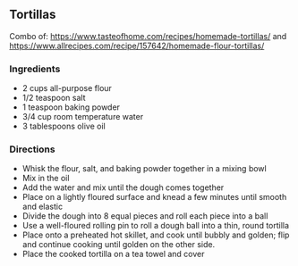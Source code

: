 ## Tortillas

Combo of: <https://www.tasteofhome.com/recipes/homemade-tortillas/> and <https://www.allrecipes.com/recipe/157642/homemade-flour-tortillas/>

### Ingredients
- 2 cups all-purpose flour
- 1/2 teaspoon salt
- 1 teaspoon baking powder
- 3/4 cup room temperature water
- 3 tablespoons olive oil

### Directions
- Whisk the flour, salt, and baking powder together in a mixing bowl
- Mix in the oil
- Add the water and mix until the dough comes together
- Place on a lightly floured surface and knead a few minutes until smooth and elastic 
- Divide the dough into 8 equal pieces and roll each piece into a ball
- Use a well-floured rolling pin to roll a dough ball into a thin, round tortilla
- Place onto a preheated hot skillet, and cook until bubbly and golden; flip and continue cooking until golden on the other side. 
- Place the cooked tortilla on a tea towel and cover
